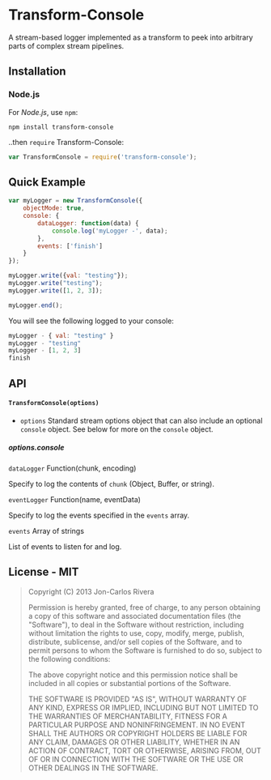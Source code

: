 # Transform-Console

A stream-based logger implemented as a transform to peek into arbitrary parts of complex stream pipelines.

## Installation

### Node.js

For *Node.js*, use `npm`:

````console
npm install transform-console
````

..then `require` Transform-Console:

````javascript
var TransformConsole = require('transform-console');
````

## Quick Example

````javascript
var myLogger = new TransformConsole({
	objectMode: true,
	console: {
		dataLogger: function(data) {
			console.log('myLogger -', data);
		},
		events: ['finish']
	}
});

myLogger.write({val: "testing"});
myLogger.write("testing");
myLogger.write([1, 2, 3]);

myLogger.end();
````

You will see the following logged to your console:

````javascript
myLogger - { val: "testing" }
myLogger - "testing"
myLogger - [1, 2, 3]
finish
````

## API

#### `TransformConsole(options)`

* `options` Standard stream options object that can also include an optional `console` object. See below for more on the `console` object.

##### options.console

`dataLogger` Function(chunk, encoding)

Specify to log the contents of `chunk` (Object, Buffer, or string).

`eventLogger` Function(name, eventData)

Specify to log the events specified in the `events` array.

`events` Array of strings

List of events to listen for and log.

## License - MIT

> Copyright (C) 2013 Jon-Carlos Rivera
> 
> Permission is hereby granted, free of charge, to any person obtaining a copy of this software and associated documentation files (the "Software"), to deal in the Software without restriction, including without limitation the rights to use, copy, modify, merge, publish, distribute, sublicense, and/or sell copies of the Software, and to permit persons to whom the Software is furnished to do so, subject to the following conditions:
>
> The above copyright notice and this permission notice shall be included in all copies or substantial portions of the Software.
>
> THE SOFTWARE IS PROVIDED "AS IS", WITHOUT WARRANTY OF ANY KIND, EXPRESS OR IMPLIED, INCLUDING BUT NOT LIMITED TO THE WARRANTIES OF MERCHANTABILITY, FITNESS FOR A PARTICULAR PURPOSE AND NONINFRINGEMENT. IN NO EVENT SHALL THE AUTHORS OR COPYRIGHT HOLDERS BE LIABLE FOR ANY CLAIM, DAMAGES OR OTHER LIABILITY, WHETHER IN AN ACTION OF CONTRACT, TORT OR OTHERWISE, ARISING FROM, OUT OF OR IN CONNECTION WITH THE SOFTWARE OR THE USE OR OTHER DEALINGS IN THE SOFTWARE.
